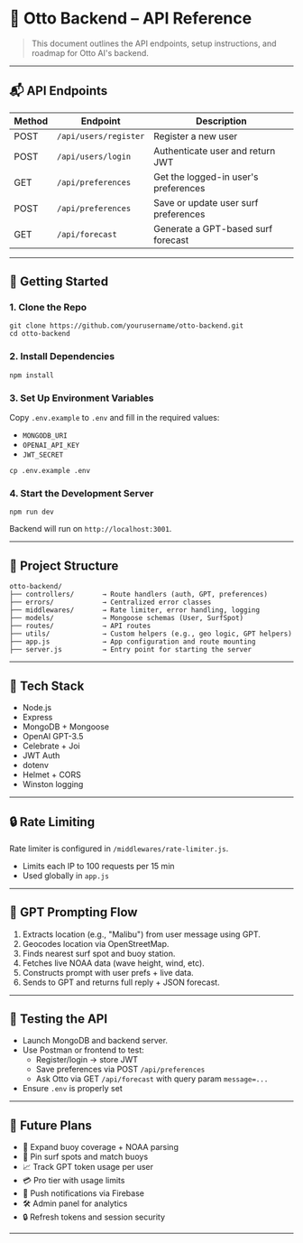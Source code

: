 # 🧠 Otto Backend – API Reference

> This document outlines the API endpoints, setup instructions, and roadmap for Otto AI's backend.

---

## 📬 API Endpoints

| Method | Endpoint               | Description                           |
|--------|------------------------|---------------------------------------|
| POST   | `/api/users/register`  | Register a new user                   |
| POST   | `/api/users/login`     | Authenticate user and return JWT      |
| GET    | `/api/preferences`     | Get the logged-in user's preferences  |
| POST   | `/api/preferences`     | Save or update user surf preferences  |
| GET    | `/api/forecast`        | Generate a GPT-based surf forecast    |

---

## 🚀 Getting Started

### 1. Clone the Repo

```
git clone https://github.com/yourusername/otto-backend.git
cd otto-backend
```

### 2. Install Dependencies

```
npm install
```

### 3. Set Up Environment Variables

Copy `.env.example` to `.env` and fill in the required values:

- `MONGODB_URI`
- `OPENAI_API_KEY`
- `JWT_SECRET`

```
cp .env.example .env
```

### 4. Start the Development Server

```
npm run dev
```

Backend will run on `http://localhost:3001`.

---

## 📁 Project Structure
```
otto-backend/
├── controllers/       → Route handlers (auth, GPT, preferences)
├── errors/            → Centralized error classes
├── middlewares/       → Rate limiter, error handling, logging
├── models/            → Mongoose schemas (User, SurfSpot)
├── routes/            → API routes
├── utils/             → Custom helpers (e.g., geo logic, GPT helpers)
├── app.js             → App configuration and route mounting
├── server.js          → Entry point for starting the server
```
---

## 🧰 Tech Stack

- Node.js
- Express
- MongoDB + Mongoose
- OpenAI GPT-3.5
- Celebrate + Joi
- JWT Auth
- dotenv
- Helmet + CORS
- Winston logging

---

## 🔒 Rate Limiting

Rate limiter is configured in `/middlewares/rate-limiter.js`.

- Limits each IP to 100 requests per 15 min
- Used globally in `app.js`

---

## 🧠 GPT Prompting Flow

1. Extracts location (e.g., "Malibu") from user message using GPT.
2. Geocodes location via OpenStreetMap.
3. Finds nearest surf spot and buoy station.
4. Fetches live NOAA data (wave height, wind, etc).
5. Constructs prompt with user prefs + live data.
6. Sends to GPT and returns full reply + JSON forecast.

---

## 🧪 Testing the API

- Launch MongoDB and backend server.
- Use Postman or frontend to test:
  - Register/login → store JWT
  - Save preferences via POST `/api/preferences`
  - Ask Otto via GET `/api/forecast` with query param `message=...`
- Ensure `.env` is properly set

---

## 🔮 Future Plans

- 🌊 Expand buoy coverage + NOAA parsing
- 📍 Pin surf spots and match buoys
- 📈 Track GPT token usage per user
- 💳 Pro tier with usage limits
- 📡 Push notifications via Firebase
- 🛠 Admin panel for analytics
- 🔒 Refresh tokens and session security

---
